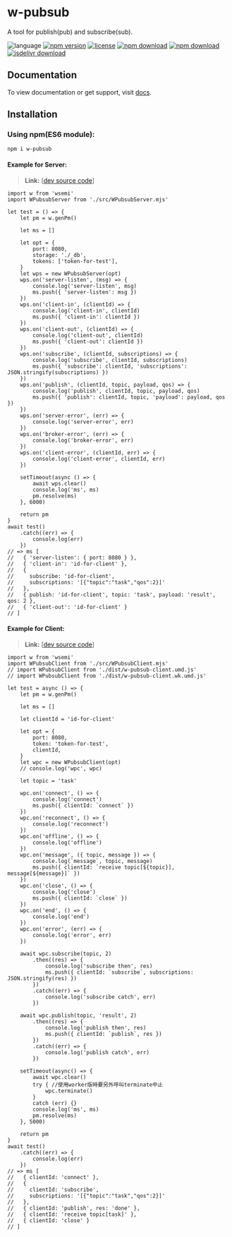 # w-pubsub
A tool for publish(pub) and subscribe(sub).

![language](https://img.shields.io/badge/language-JavaScript-orange.svg) 
[![npm version](http://img.shields.io/npm/v/w-pubsub.svg?style=flat)](https://npmjs.org/package/w-pubsub) 
[![license](https://img.shields.io/npm/l/w-pubsub.svg?style=flat)](https://npmjs.org/package/w-pubsub) 
[![npm download](https://img.shields.io/npm/dt/w-pubsub.svg)](https://npmjs.org/package/w-pubsub) 
[![npm download](https://img.shields.io/npm/dm/w-pubsub.svg)](https://npmjs.org/package/w-pubsub) 
[![jsdelivr download](https://img.shields.io/jsdelivr/npm/hm/w-pubsub.svg)](https://www.jsdelivr.com/package/npm/w-pubsub)

## Documentation
To view documentation or get support, visit [docs](https://yuda-lyu.github.io/w-pubsub/global.html).

## Installation

### Using npm(ES6 module):
```alias
npm i w-pubsub
```

#### Example for Server:
> **Link:** [[dev source code](https://github.com/yuda-lyu/w-pubsub/blob/master/srv.mjs)]
```alias
import w from 'wsemi'
import WPubsubServer from './src/WPubsubServer.mjs'

let test = () => {
    let pm = w.genPm()

    let ms = []

    let opt = {
        port: 8080,
        storage: './_db',
        tokens: ['token-for-test'],
    }
    let wps = new WPubsubServer(opt)
    wps.on('server-listen', (msg) => {
        console.log('server-listen', msg)
        ms.push({ 'server-listen': msg })
    })
    wps.on('client-in', (clientId) => {
        console.log('client-in', clientId)
        ms.push({ 'client-in': clientId })
    })
    wps.on('client-out', (clientId) => {
        console.log('client-out', clientId)
        ms.push({ 'client-out': clientId })
    })
    wps.on('subscribe', (clientId, subscriptions) => {
        console.log('subscribe', clientId, subscriptions)
        ms.push({ 'subscribe': clientId, 'subscriptions': JSON.stringify(subscriptions) })
    })
    wps.on('publish', (clientId, topic, payload, qos) => {
        console.log('publish', clientId, topic, payload, qos)
        ms.push({ 'publish': clientId, topic, 'payload': payload, qos })
    })
    wps.on('server-error', (err) => {
        console.log('server-error', err)
    })
    wps.on('broker-error', (err) => {
        console.log('broker-error', err)
    })
    wps.on('client-error', (clientId, err) => {
        console.log('client-error', clientId, err)
    })

    setTimeout(async () => {
        await wps.clear()
        console.log('ms', ms)
        pm.resolve(ms)
    }, 6000)

    return pm
}
await test()
    .catch((err) => {
        console.log(err)
    })
// => ms [
//   { 'server-listen': { port: 8080 } },
//   { 'client-in': 'id-for-client' },
//   {
//     subscribe: 'id-for-client',
//     subscriptions: '[{"topic":"task","qos":2}]'
//   },
//   { publish: 'id-for-client', topic: 'task', payload: 'result', qos: 2 },
//   { 'client-out': 'id-for-client' }
// ]
```

#### Example for Client:
> **Link:** [[dev source code](https://github.com/yuda-lyu/w-pubsub/blob/master/scl.mjs)]
```alias
import w from 'wsemi'
import WPubsubClient from './src/WPubsubClient.mjs'
// import WPubsubClient from './dist/w-pubsub-client.umd.js'
// import WPubsubClient from './dist/w-pubsub-client.wk.umd.js'

let test = async () => {
    let pm = w.genPm()

    let ms = []

    let clientId = 'id-for-client'

    let opt = {
        port: 8080,
        token: 'token-for-test',
        clientId,
    }
    let wpc = new WPubsubClient(opt)
    // console.log('wpc', wpc)

    let topic = 'task'

    wpc.on('connect', () => {
        console.log('connect')
        ms.push({ clientId: `connect` })
    })
    wpc.on('reconnect', () => {
        console.log('reconnect')
    })
    wpc.on('offline', () => {
        console.log('offline')
    })
    wpc.on('message', ({ topic, message }) => {
        console.log(`message`, topic, message)
        ms.push({ clientId: `receive topic[${topic}], message[${message}]` })
    })
    wpc.on('close', () => {
        console.log('close')
        ms.push({ clientId: `close` })
    })
    wpc.on('end', () => {
        console.log('end')
    })
    wpc.on('error', (err) => {
        console.log('error', err)
    })

    await wpc.subscribe(topic, 2)
        .then((res) => {
            console.log('subscribe then', res)
            ms.push({ clientId: `subscribe`, subscriptions: JSON.stringify(res) })
        })
        .catch((err) => {
            console.log('subscribe catch', err)
        })

    await wpc.publish(topic, 'result', 2)
        .then((res) => {
            console.log('publish then', res)
            ms.push({ clientId: `publish`, res })
        })
        .catch((err) => {
            console.log('publish catch', err)
        })

    setTimeout(async() => {
        await wpc.clear()
        try { //使用worker版時要另外呼叫terminate中止
            wpc.terminate()
        }
        catch (err) {}
        console.log('ms', ms)
        pm.resolve(ms)
    }, 5000)

    return pm
}
await test()
    .catch((err) => {
        console.log(err)
    })
// => ms [
//   { clientId: 'connect' },
//   {
//     clientId: 'subscribe',
//     subscriptions: '[{"topic":"task","qos":2}]'
//   },
//   { clientId: 'publish', res: 'done' },
//   { clientId: 'receive topic[task]' },
//   { clientId: 'close' }
// ]
```
